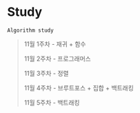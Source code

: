# Study
`Algorithm study`

> 11월 1주차 - 재귀 + 함수
>
> 11월 2주차 - 프로그래머스
>
> 11월 3주차 - 정렬
> 
> 11월 4주차 - 브루트포스 + 집합 + 백트래킹
> 
> 11월 5주차 - 백트래킹
